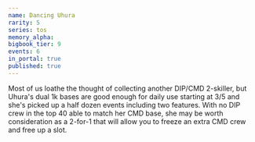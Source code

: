 ```yaml
---
name: Dancing Uhura
rarity: 5
series: tos
memory_alpha:
bigbook_tier: 9
events: 6
in_portal: true
published: true
---
```


Most of us loathe the thought of collecting another DIP/CMD 2-skiller, but Uhura's dual 1k bases are good enough for daily use starting at 3/5 and she's picked up a half dozen events including two features. With no DIP crew in the top 40 able to match her CMD base, she may be worth consideration as a 2-for-1 that will allow you to freeze an extra CMD crew and free up a slot.
